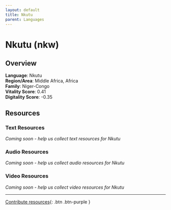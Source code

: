 ```yaml
---
layout: default
title: Nkutu
parent: Languages
---
```


# Nkutu (nkw)

## Overview

**Language**: Nkutu  
**Region/Area**: Middle Africa, Africa  
**Family**: Niger-Congo  
**Vitality Score**: 0.41  
**Digitality Score**: -0.35  

## Resources

### Text Resources
*Coming soon - help us collect text resources for Nkutu*

### Audio Resources
*Coming soon - help us collect audio resources for Nkutu*

### Video Resources
*Coming soon - help us collect video resources for Nkutu*

---

[Contribute resources](https://fairtrain.github.io/){: .btn .btn-purple }
